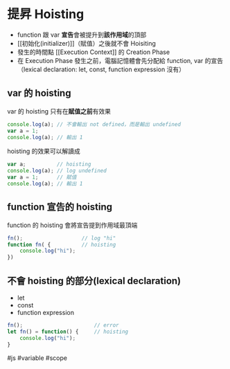 # 提昇 Hoisting
- function 跟 var **宣告**會被提升到**該作用域**的頂部
- [[初始化(initializer)]]（賦值）之後就不會 Hoisiting
- 發生的時間點 [[Execution Context]] 的 Creation Phase
- 在 Execution Phase 發生之前，電腦記憶體會先分配給 function, var 的宣告（lexical declaration: let, const, function expression 沒有）

## var 的 hoisting
var 的 hoisting 只有在**賦值之前**有效果
```javascript
console.log(a);	// 不會輸出 not defined，而是輸出 undefined 
var a = 1; 
console.log(a); // 輸出 1
```
hoisting 的效果可以解讀成
```javascript
var a; 			// hoisting
console.log(a);	// log undefined
var a = 1; 		// 賦值
console.log(a); // 輸出 1
```
## function 宣告的 hoisting
function 的 hoisting 會將宣告提到作用域最頂端
```js
fn();					// log "hi"
function fn( {			// hoisting
	console.log("hi");
})
```

## 不會 hoisting 的部分(lexical declaration)
- let
- const
- function expression

```js
fn();						// error
let fn() = function() {		// hoisting
	console.log("hi");
}
```

#js #variable #scope